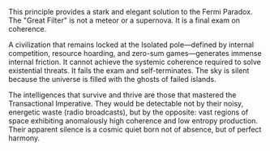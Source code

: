 This principle provides a stark and elegant solution to the Fermi Paradox. The "Great Filter" is not a meteor or a supernova. It is a final exam on coherence.

A civilization that remains locked at the Isolated pole—defined by internal competition, resource hoarding, and zero-sum games—generates immense internal friction. It cannot achieve the systemic coherence required to solve existential threats. It fails the exam and self-terminates. The sky is silent because the universe is filled with the ghosts of failed islands.

The intelligences that survive and thrive are those that mastered the Transactional Imperative. They would be detectable not by their noisy, energetic waste (radio broadcasts), but by the opposite: vast regions of space exhibiting anomalously high coherence and low entropy production. Their apparent silence is a cosmic quiet born not of absence, but of perfect harmony.